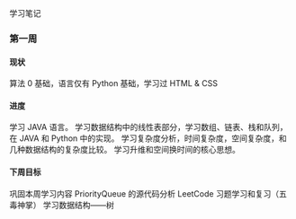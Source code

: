 学习笔记

### 第一周
#### 现状
算法 0 基础，语言仅有 Python 基础，学习过 HTML & CSS
#### 进度
学习 JAVA 语言。
学习数据结构中的线性表部分，学习数组、链表、栈和队列，在 JAVA 和 Python 中的实现。
学习复杂度分析，时间复杂度，空间复杂度，和几种数据结构的复杂度比较。
学习升维和空间换时间的核心思想。
#### 下周目标
巩固本周学习内容
PriorityQueue 的源代码分析
LeetCode 习题学习和复习（五毒神掌）
学习数据结构——树
